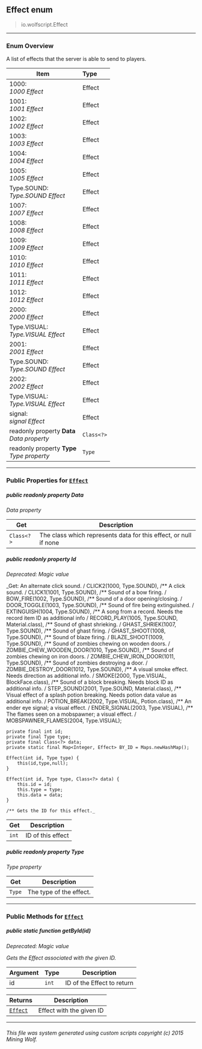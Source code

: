 ## Effect __enum__

>io.wolfscript.Effect

---

### Enum Overview

A list of effects that the server is able to send to players.

Item | Type   
--- | :--- 
1000: <br> _1000 Effect_ | Effect
1001: <br> _1001 Effect_ | Effect
1002: <br> _1002 Effect_ | Effect
1003: <br> _1003 Effect_ | Effect
1004: <br> _1004 Effect_ | Effect
1005: <br> _1005 Effect_ | Effect
Type.SOUND: <br> _Type.SOUND Effect_ | Effect
1007: <br> _1007 Effect_ | Effect
1008: <br> _1008 Effect_ | Effect
1009: <br> _1009 Effect_ | Effect
1010: <br> _1010 Effect_ | Effect
1011: <br> _1011 Effect_ | Effect
1012: <br> _1012 Effect_ | Effect
2000: <br> _2000 Effect_ | Effect
Type.VISUAL: <br> _Type.VISUAL Effect_ | Effect
2001: <br> _2001 Effect_ | Effect
Type.SOUND: <br> _Type.SOUND Effect_ | Effect
2002: <br> _2002 Effect_ | Effect
Type.VISUAL: <br> _Type.VISUAL Effect_ | Effect
signal: <br> _signal Effect_ | Effect
 readonly property __Data__ <br> _Data property_ | `Class<?>`
 readonly property __Type__ <br> _Type property_ | `Type`



---


### Public Properties for [`Effect`](Effect.md)

##### <a id='data'></a>public  readonly property __Data__

_Data property_

Get | Description
--- | --- 
`Class<?>` | The class which represents data for this effect, or null if none



##### <a id='id'></a>public  readonly property __Id__
_Deprecated: Magic value_

_Get: An alternate click sound. /
    CLICK2(1000, Type.SOUND),
    /** A click sound. /
    CLICK1(1001, Type.SOUND),
    /** Sound of a bow firing. /
    BOW_FIRE(1002, Type.SOUND),
    /** Sound of a door opening/closing. /
    DOOR_TOGGLE(1003, Type.SOUND),
    /** Sound of fire being extinguished. /
    EXTINGUISH(1004, Type.SOUND),
    /** A song from a record. Needs the record item ID as additional info /
    RECORD_PLAY(1005, Type.SOUND, Material.class),
    /** Sound of ghast shrieking. /
    GHAST_SHRIEK(1007, Type.SOUND),
    /** Sound of ghast firing. /
    GHAST_SHOOT(1008, Type.SOUND),
    /** Sound of blaze firing. /
    BLAZE_SHOOT(1009, Type.SOUND),
    /** Sound of zombies chewing on wooden doors. /
    ZOMBIE_CHEW_WOODEN_DOOR(1010, Type.SOUND),
    /** Sound of zombies chewing on iron doors. /
    ZOMBIE_CHEW_IRON_DOOR(1011, Type.SOUND),
    /** Sound of zombies destroying a door. /
    ZOMBIE_DESTROY_DOOR(1012, Type.SOUND),
    /** A visual smoke effect. Needs direction as additional info. /
    SMOKE(2000, Type.VISUAL, BlockFace.class),
    /** Sound of a block breaking. Needs block ID as additional info. /
    STEP_SOUND(2001, Type.SOUND, Material.class),
    /** Visual effect of a splash potion breaking. Needs potion data value as additional info. /
    POTION_BREAK(2002, Type.VISUAL, Potion.class),
    /** An ender eye signal; a visual effect. /
    ENDER_SIGNAL(2003, Type.VISUAL),
    /** The flames seen on a mobspawner; a visual effect. /
    MOBSPAWNER_FLAMES(2004, Type.VISUAL);

    private final int id;
    private final Type type;
    private final Class<?> data;
    private static final Map<Integer, Effect> BY_ID = Maps.newHashMap();

    Effect(int id, Type type) {
        this(id,type,null);
    }

    Effect(int id, Type type, Class<?> data) {
        this.id = id;
        this.type = type;
        this.data = data;
    }

    /** Gets the ID for this effect._

Get | Description
--- | --- 
`int` | ID of this effect



##### <a id='type'></a>public  readonly property __Type__

_Type property_

Get | Description
--- | --- 
`Type` | The type of the effect.



---

### Public Methods for [`Effect`](Effect.md)

##### <a id='getbyid'></a>public static function __getById__(id)
_Deprecated: Magic value_

_Gets the Effect associated with the given ID._

Argument | Type | Description  
--- | --- | --- 
id | `int` | ID of the Effect to return

Returns | Description
--- | --- 
[`Effect`](Effect.md) | Effect with the given ID


---


###### This file was system generated using custom scripts copyright (c) 2015 Mining Wolf.
	

